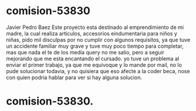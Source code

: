 # comision-53830
Javier Pedro Baez
Este proyecto esta destinado al emprendimiento de mi madre, la cual realiza articulos, accesorios eindumentaria para niños y niñas, pido mil disculpas por no cumplir con algunos requisitos, ya que tuve un accidente familiar muy grave y tuve muy poco tiempo para completar, mas que nada el te de los media query no me salio, pero a seguir mejorando que me esta encantando el cursado.
yo tuve un problema al enviar el primer trabajo, ya que me equivoque y lo mande por mail, no lo pude solucionar todavia, y no quisiera que eso afecte a la coder beca, nose con quien podria hablar para ver si hay alguna solucion.
# comision-53830.
